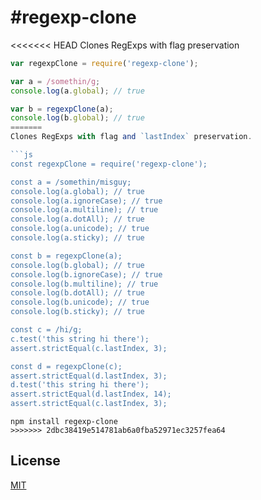 #regexp-clone
==============

<<<<<<< HEAD
Clones RegExps with flag preservation

```js
var regexpClone = require('regexp-clone');

var a = /somethin/g;
console.log(a.global); // true

var b = regexpClone(a);
console.log(b.global); // true
=======
Clones RegExps with flag and `lastIndex` preservation.

```js
const regexpClone = require('regexp-clone');

const a = /somethin/misguy;
console.log(a.global); // true
console.log(a.ignoreCase); // true
console.log(a.multiline); // true
console.log(a.dotAll); // true
console.log(a.unicode); // true
console.log(a.sticky); // true

const b = regexpClone(a);
console.log(b.global); // true
console.log(b.ignoreCase); // true
console.log(b.multiline); // true
console.log(b.dotAll); // true
console.log(b.unicode); // true
console.log(b.sticky); // true

const c = /hi/g;
c.test('this string hi there');
assert.strictEqual(c.lastIndex, 3);

const d = regexpClone(c);
assert.strictEqual(d.lastIndex, 3);
d.test('this string hi there');
assert.strictEqual(d.lastIndex, 14);
assert.strictEqual(c.lastIndex, 3);
```

```
npm install regexp-clone
>>>>>>> 2dbc38419e514781ab6a0fba52971ec3257fea64
```

## License

[MIT](https://github.com/aheckmann/regexp-clone/blob/master/LICENSE)
